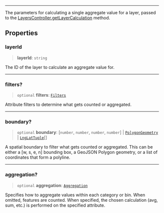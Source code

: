 ***

The parameters for calculating a single aggregate value for a layer, passed to
the [LayersController.getLayerCalculation](LayersController.md#getlayercalculation) method.

## Properties

### layerId

> **layerId**: `string`

The ID of the layer to calculate an aggregate value for.

***

### filters?

> `optional` **filters**: [`Filters`](Filters.md)

Attribute filters to determine what gets counted or aggregated.

***

### boundary?

> `optional` **boundary**: \[`number`, `number`, `number`, `number`] | [`PolygonGeometry`](../Shared/PolygonGeometry.md) | [`LngLatTuple`](../Shared/LngLatTuple.md)\[]

A spatial boundary to filter what gets counted or aggregated. This can be either
a \[w, s, e, n] bounding box, a GeoJSON Polygon geometry, or a list of coordinates
that form a polyline.

***

### aggregation?

> `optional` **aggregation**: [`Aggregation`](Aggregation.md)

Specifies how to aggregate values within each category or bin. When omitted,
features are counted. When specified, the chosen calculation (avg, sum, etc.)
is performed on the specified attribute.
